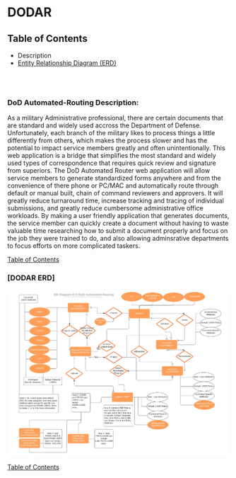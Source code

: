 # DODAR

## Table of Contents
- Description
- [ Entity Relationship Diagram (ERD)](https://github.com/johnathancurtis/DoD-AutoRoute/blob/main/README.md#dodar-erd)

<br><br>

### DoD Automated-Routing Description:

As a military Administrative professional, there are certain documents that are standard and widely used accross the Department of Defense. Unfortunately, each branch of the military likes to process things a little differently from others, which makes the process slower and has the potential to impact service members greatly and often unintentionally. This web application is a bridge that simplifies the most standard and widely used types of correspondence that requires quick review and signature from superiors. The DoD Automated Router web application will allow service members to generate standardized forms anywhere and from the convenience of there phone or PC/MAC and automatically route through default or manual built, chain of command reviewers and approvers. It will greatly reduce turnaround time, increase tracking and tracing of individual submissions, and greatly reduce cumbersome administrative office workloads. By making a user friendly application that generates documents, the service member can quickly create a document without having to waste valuable time researching how to submit a document properly and focus on the job they were trained to do, and also allowing adminsrative departments to focus efforts on more complicated taskers. 

[Table of Contents](https://github.com/johnathancurtis/DoD-AutoRoute/blob/main/README.md#table-of-contents)

### [DODAR ERD]
![Dod Automated Router](DODAR-ERD.jpeg) 

[Table of Contents](https://github.com/johnathancurtis/DoD-AutoRoute/blob/main/README.md#table-of-contents)
